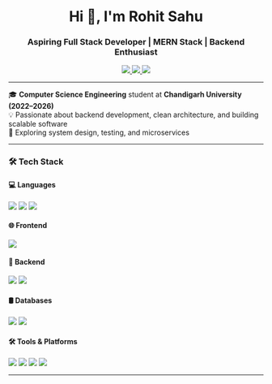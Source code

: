 <h1 align="center">Hi 👋, I'm Rohit Sahu</h1>
<h3 align="center">Aspiring Full Stack Developer | MERN Stack | Backend Enthusiast</h3>

<p align="center">
  <a href="mailto:rohitsahu123078@gmail.com">
    <img src="https://img.shields.io/badge/Email-rohitsahu123078@gmail.com-blue?style=flat-square&logo=gmail">
  </a>
  <a href="https://github.com/Rohit-2301">
    <img src="https://img.shields.io/badge/GitHub-Rohit--2301-black?style=flat-square&logo=github">
  </a>
  <a href="https://www.linkedin.com/in/rohit-sahu-21b336236">
    <img src="https://img.shields.io/badge/LinkedIn-Rohit%20Sahu-blue?style=flat-square&logo=linkedin">
  </a>
</p>

---

🎓 **Computer Science Engineering** student at **Chandigarh University (2022–2026)**  
💡 Passionate about backend development, clean architecture, and building scalable software  
🚀 Exploring system design, testing, and microservices

---

### 🛠️ Tech Stack

#### 💻 Languages
<p>
  <img src="https://img.shields.io/badge/C++-00599C?style=for-the-badge&logo=c%2B%2B&logoColor=white" />
  <img src="https://img.shields.io/badge/Java-007396?style=for-the-badge&logo=java&logoColor=white" />
  <img src="https://img.shields.io/badge/JavaScript-F7DF1E?style=for-the-badge&logo=javascript&logoColor=black" />
</p>

#### 🌐 Frontend
<p>
  <img src="https://img.shields.io/badge/React-20232A?style=for-the-badge&logo=react&logoColor=61DAFB" />
</p>

#### 🔧 Backend
<p>
  <img src="https://img.shields.io/badge/Node.js-339933?style=for-the-badge&logo=nodedotjs&logoColor=white" />
  <img src="https://img.shields.io/badge/Express.js-000000?style=for-the-badge&logo=express&logoColor=white" />
</p>

#### 🛢️ Databases
<p>
  <img src="https://img.shields.io/badge/MongoDB-4EA94B?style=for-the-badge&logo=mongodb&logoColor=white" />
  <img src="https://img.shields.io/badge/MySQL-00758F?style=for-the-badge&logo=mysql&logoColor=white" />
</p>

#### 🛠️ Tools & Platforms
<p>
  <img src="https://img.shields.io/badge/Git-F05032?style=for-the-badge&logo=git&logoColor=white" />
  <img src="https://img.shields.io/badge/GitHub-181717?style=for-the-badge&logo=github&logoColor=white" />
  <img src="https://img.shields.io/badge/Postman-FF6C37?style=for-the-badge&logo=postman&logoColor=white" />
  <img src="https://img.shields.io/badge/VSCode-007ACC?style=for-the-badge&logo=visual-studio-code&logoColor=white" />
</p>

---
